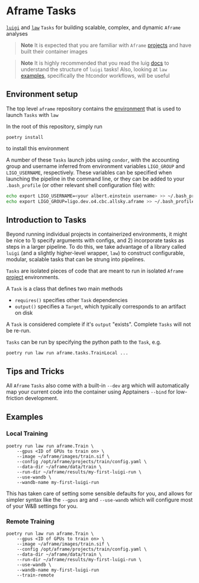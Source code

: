 # Aframe Tasks
[`luigi`](https://github.com/spotify/luigi) and [`law`](https://github.com/riga/law) `Tasks` for building scalable, complex, and dynamic `Aframe` analyses

> **Note** It is expected that you are familiar with `Aframe` [projects](../projects/README.md) and have built their container images

> **Note** It is highly recommended that you read the luig [docs](https://luigi.readthedocs.io/en/stable/) to understand the structure of `luigi` tasks! Also, looking at `law` [examples](https://github.com/riga/law/tree/master/examples/), specifically the htcondor workflows, will be useful


## Environment setup
The top level `aframe` repository contains the [environment](pyproject.toml) that is used to launch `Tasks` with `law`

In the root of this repository, simply run 

```
poetry install
```

to install this environment


A number of these `Tasks` launch jobs using `condor`, with the accounting group and username inferred from environment variables `LIGO_GROUP` and `LIGO_USERNAME`, respectively. These variables can be specified when launching the pipeline in the command line, or they can be added to your `.bash_profile` (or other relevant shell configuration file) with:

```bash
echo export LIGO_USERNAME=<your albert.einstein username> >> ~/.bash_profile
echo export LIGO_GROUP=ligo.dev.o4.cbc.allsky.aframe >> ~/.bash_profile
```
  

## Introduction to Tasks
Beyond running individual projects in containerized environments, it might be nice to 1) specify arguments with configs, and 2) incorporate tasks as steps in a larger pipeline. To do this, we take advantage of a library called `luigi` (and a slightly higher-level wrapper, `law`) to construct configurable, modular, scalable tasks that can be strung into pipelines. 


`Tasks` are isolated pieces of code that are meant to run in isolated `Aframe` [project](../projects/README.md) environments. 

A `Task` is a class that defines two main methods 

- `requires()` specifies other `Task` dependencies
- `output()` specifies a `Target`, which typically corresponds to an artifact on disk

A `Task` is considered complete if it's `output` "exists". Complete `Tasks` will not be re-run.

`Tasks` can be run by specifying the python path to the `Task`, e.g.
```
poetry run law run aframe.tasks.TrainLocal ...
```

## Tips and Tricks
All `Aframe` `Tasks` also come with a built-in `--dev` arg which will automatically map your current code into the container using Apptainers `--bind` for low-friction development.


## Examples

### Local Training

```
poetry run law run aframe.Train \
    --gpus <ID of GPUs to train on> \
    --image ~/aframe/images/train.sif \
    --config /opt/aframe/projects/train/config.yaml \
    --data-dir ~/aframe/data/train \
    --run-dir ~/aframe/results/my-first-luigi-run \
    --use-wandb \
    --wandb-name my-first-luigi-run
```

This has taken care of setting some sensible defaults for you, and allows for simpler syntax like the `--gpus` arg and `--use-wandb` which will configure most of your W&B settings for you.

### Remote Training

```
poetry run law run aframe.Train \
    --gpus <ID of GPUs to train on> \
    --image ~/aframe/images/train.sif \
    --config /opt/aframe/projects/train/config.yaml \
    --data-dir ~/aframe/data/train \
    --run-dir ~/aframe/results/my-first-luigi-run \
    --use-wandb \
    --wandb-name my-first-luigi-run
    --train-remote
```
